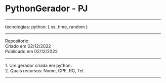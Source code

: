 # PythonGerador - PJ
<hr />
tecnologias:
   python: ( os, time, random )
<hr />
Repositorio:<br>
   Criado em 02/12/2022<br>
   Publicado em 02/12/2022<br>
<hr />
1. Um gerador criada em python.<br>
2. Quais recursos: Nome, CPF, RG, Tel.
<hr />

